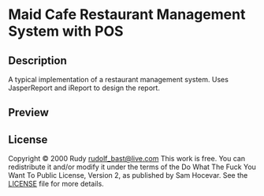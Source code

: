 # Maid Cafe Restaurant Management System with POS

## Description
A typical implementation of a restaurant management system. Uses JasperReport and iReport to design the report.

## Preview

## License
Copyright © 2000 Rudy <rudolf_bast@live.com> 
This work is free. You can redistribute it and/or modify it under the
terms of the Do What The Fuck You Want To Public License, Version 2,
as published by Sam Hocevar. See the [LICENSE](/LICENSE.md) file for more details.
